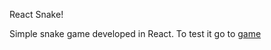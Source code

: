 React Snake!

Simple snake game developed in React. To test it go to [game](https://blackboxvision.github.io/react-snake/)